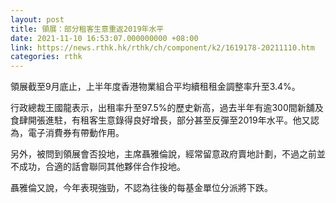 ```yaml
---
layout: post
title: 領展：部分租客生意重返2019年水平
date: 2021-11-10 16:53:07.000000000 +08:00
link: https://news.rthk.hk/rthk/ch/component/k2/1619178-20211110.htm
categories: rthk
---
```


領展截至9月底止，上半年度香港物業組合平均續租租金調整率升至3.4%。

行政總裁王國龍表示，出租率升至97.5%的歷史新高，過去半年有逾300間新舖及食肆開張進駐，有租客生意錄得良好增長，部分甚至反彈至2019年水平。他又認為，電子消費券有帶動作用。

另外，被問到領展會否投地，主席聶雅倫說，經常留意政府賣地計劃，不過之前並不成功，合適的話會聯同其他夥伴合作投地。

聶雅倫又說，今年表現強勁，不認為往後的每基金單位分派將下跌。
